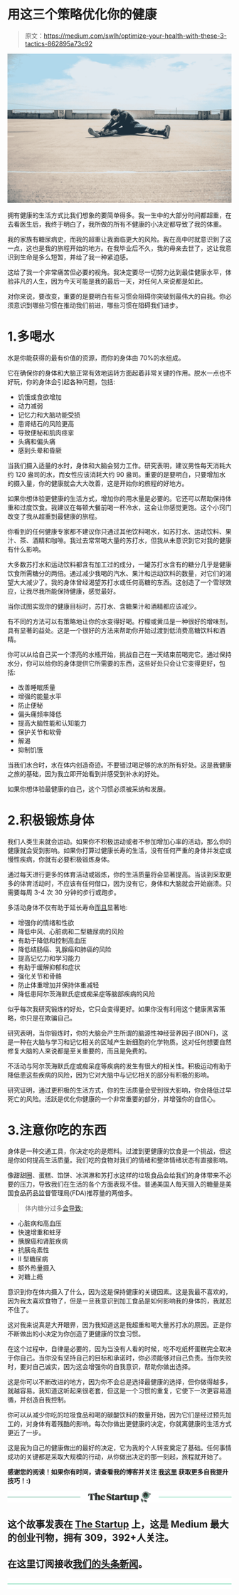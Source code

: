 # 用这三个策略优化你的健康

> 原文：<https://medium.com/swlh/optimize-your-health-with-these-3-tactics-862895a73c92>

![](img/c56d892985e7877397cc6a416c655b18.png)

拥有健康的生活方式比我们想象的要简单得多。我一生中的大部分时间都超重，在去看医生后，我终于明白了，我所做的所有不健康的小决定都导致了我的体重。

我的家族有糖尿病史，而我的超重让我面临更大的风险。我在高中时就意识到了这一点，这也是我的旅程开始的地方。在我毕业后不久，我的母亲去世了，这让我意识到生命是多么短暂，并给了我一种紧迫感。

这给了我一个非常痛苦但必要的视角。我决定要尽一切努力达到最佳健康水平，体验非凡的人生，因为今天可能是我的最后一天，对任何人来说都是如此。

对你来说，要改变，重要的是要明白有些习惯会阻碍你突破到最伟大的自我。你必须意识到哪些习惯在推动我们前进，哪些习惯在阻碍我们进步。

# 1.多喝水

水是你能获得的最有价值的资源，而你的身体由 70%的水组成。

它在确保你的身体和大脑正常有效地运转方面起着非常关键的作用。脱水一点也不好玩，你的身体会引起各种问题，包括:

*   饥饿或食欲增加
*   动力减弱
*   记忆力和大脑功能受损
*   患肾结石的风险更高
*   导致便秘和肌肉痉挛
*   头痛和偏头痛
*   感到头晕和昏厥

当我们摄入适量的水时，身体和大脑会努力工作。研究表明，建议男性每天消耗大约 120 盎司的水，而女性应该消耗大约 90 盎司。重要的是要明白，只要增加水的摄入量，你的健康就会大大改善，这是开始你的旅程的好地方。

如果你想体验更健康的生活方式，增加你的用水量是必要的。它还可以帮助保持体重和过度饮食。我建议在每顿大餐前喝一杯冷水，这会让你感觉更饱。这个小窍门改变了我从超重到最健康的旅程。

你看到的任何健康专家都不建议你只通过其他饮料喝水，如苏打水、运动饮料、果汁、茶、酒精和咖啡。我过去常常喝大量的苏打水，但我从未意识到它对我的健康有什么影响。

大多数苏打水和运动饮料都含有加工过的成分，一罐苏打水含有的糖分几乎是健康饮食所需糖分的两倍。通过减少我喝的汽水、果汁和运动饮料的数量，对它们的渴望大大减少了。我的身体曾经渴望苏打水或任何高糖的东西。这创造了一个雪球效应，让我尽我所能保持健康，感觉最好。

当你试图实现你的健康目标时，苏打水、含糖果汁和酒精都应该减少。

有不同的方法可以有策略地让你的水变得好喝。柠檬或黄瓜是一种很好的增味剂，具有显著的益处。这是一个很好的方法来帮助你开始过渡到低消费高糖饮料和酒精。

你可以从给自己买一个漂亮的水瓶开始，挑战自己在一天结束前喝完它。通过保持水分，你可以给你的身体提供它所需要的东西，这些好处只会让它变得更好，包括:

*   改善睡眠质量
*   增强的能量水平
*   防止便秘
*   偏头痛频率降低
*   提高大脑性能和认知能力
*   保护关节和软骨
*   解渴
*   抑制饥饿

当我们水合时，水在体内创造奇迹。不要错过喝足够的水的所有好处。这是我健康之旅的基础，因为我立即开始看到并感受到补水的好处。

如果你想体验最健康的自己，这个习惯必须被采纳和发展。

# 2.积极锻炼身体

我们人类生来就会运动。如果你不积极运动或者不参加增加心率的活动，那么你的健康就会受到影响。如果你打算过健康长寿的生活，没有任何严重的身体并发症或慢性疾病，你就有必要积极锻炼身体。

通过每天进行更多的体育活动或锻炼，你的生活质量将会显著提高。当谈到采取更多的体育活动时，不应该有任何借口，因为没有它，身体和大脑就会开始崩溃。只需要每周 3-4 次 30 分钟的步行或跑步。

多活动身体不仅有助于延长寿命[而且](http://www.ageology.com/top-10-reason-you-should-be-active/)显著地:

*   增强你的情绪和性欲
*   降低中风、心脏病和二型糖尿病的风险
*   有助于降低和控制高血压
*   降低结肠癌、乳腺癌和肺癌的风险
*   提高记忆力和学习能力
*   有助于缓解抑郁和症状
*   强化关节和骨骼
*   防止体重增加并保持体重减轻
*   降低患阿尔茨海默氏症或痴呆症等脑部疾病的风险

似乎每次我研究锻炼的好处，它只会变得更好。如果你没有利用这个健康黑客策略，你只是在欺骗自己。

研究表明，当你锻炼时，你的大脑会产生所谓的脑源性神经营养因子(BDNF)，这是一种在大脑与学习和记忆相关的区域产生新细胞的化学物质。这对任何想要自然修复大脑的人来说都是至关重要的，而且是免费的。

不活动与阿尔茨海默氏症或痴呆症等疾病的发生有很大的相关性。积极运动有助于降低患这些疾病的风险，因为它对大脑中与记忆相关的部分有积极的影响。

研究证明，通过更积极的生活方式，你的生活质量会受到很大影响，你会降低过早死亡的风险。活跃是优化你健康的一个非常重要的部分，并增强你的自信心。

# 3.注意你吃的东西

身体是一种交通工具，你决定吃的是燃料。过渡到更健康的饮食是一个挑战，但这是你如何提高生活质量。我们吃的食物对我们的情绪和整体情绪状态有直接影响。

像甜甜圈、蛋糕、馅饼、冰淇淋和苏打水这样的垃圾食品会给我们的身体带来不必要的压力，导致我们在生活的各个方面表现不佳。普通美国人每天摄入的糖量是美国食品药品监督管理局(FDA)推荐量的两倍多。

> 体内糖分过多[会导致:](https://www.healthline.com/nutrition/10-disturbing-reasons-why-sugar-is-bad#section9)

*   心脏病和高血压
*   快速增重和蛀牙
*   胰腺癌和肾脏疾病
*   抗胰岛素性
*   II 型糖尿病
*   额外热量摄入
*   对糖上瘾

意识到你在体内摄入了什么，因为这是保持健康的关键因素。这是我最不喜欢的，因为我太喜欢食物了，但是一旦我意识到加工食品是如何影响我的身体的，我就忍不住了。

这对我来说真是大开眼界，因为我知道这是我超重和喝大量苏打水的原因。正是你不断做出的小决定为你创造了更健康的饮食习惯。

在这个过程中，自律是必要的，因为当没有人看的时候，吃不吃纸杯蛋糕完全取决于你自己。当你没有坚持自己的目标和承诺时，你必须能够对自己负责。当你失败时，要对自己诚实，因为这会增强你的自我意识，帮助你做出选择。

这是你可以不断改进的地方，因为你不会总是选择最健康的选择，但你做得越多，就越容易。我知道这听起来很老套，但这是一个习惯的重复，它使下一次更容易遵循，并创造自我控制。

你可以从减少你吃的垃圾食品和喝的碳酸饮料的数量开始，因为它们是经过预先加工的，对身体有着残酷的影响。每次你做出更健康的决定，你就离健康的生活方式更近了一步。

这是我为自己的健康做出的最好的决定，它为我的个人转变奠定了基础。任何事情成功的关键都是采取大规模的行动，从你做出决定的那一刻起，旅程就开始了。

**感谢您的阅读！如果你有时间，请查看我的博客**[](https://raulinspires.wordpress.com)****并关注** [**我这里**](/@inspiredculture) **获取更多自我提升技巧！:)****

**[![](img/308a8d84fb9b2fab43d66c117fcc4bb4.png)](https://medium.com/swlh)**

## **这个故事发表在 [The Startup](https://medium.com/swlh) 上，这是 Medium 最大的创业刊物，拥有 309，392+人关注。**

## **在这里订阅接收[我们的头条新闻](http://growthsupply.com/the-startup-newsletter/)。**

**[![](img/b0164736ea17a63403e660de5dedf91a.png)](https://medium.com/swlh)**